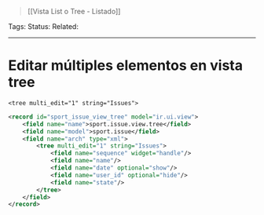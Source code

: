 > [[Vista List o Tree - Listado]]

Tags: 
Status: 
Related: 

___

# Editar múltiples elementos en vista tree

`<tree multi_edit="1" string="Issues">`

```xml
<record id="sport_issue_view_tree" model="ir.ui.view">
	<field name="name">sport.issue.view.tree</field>
	<field name="model">sport.issue</field>
	<field name="arch" type="xml">
		<tree multi_edit="1" string="Issues">
			<field name="sequence" widget="handle"/>
			<field name="name"/>
			<field name="date" optional="show"/>
			<field name="user_id" optional="hide"/>
			<field name="state"/>
		</tree>
	</field>
</record>
```